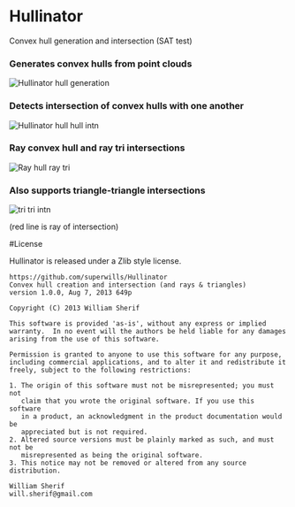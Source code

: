 Hullinator
==========

Convex hull generation and intersection (SAT test)

### Generates convex hulls from point clouds

![Hullinator hull generation](http://i.imgur.com/HYAyctb.png)

### Detects intersection of convex hulls with one another

![Hullinator hull hull intn](http://i.imgur.com/d5vhJif.png)

### Ray convex hull and ray tri intersections

![Ray hull ray tri](http://i.imgur.com/xgUnmIr.png)

### Also supports triangle-triangle intersections

![tri tri intn](http://i.imgur.com/TTJi2Sv.png)

(red line is ray of intersection)


#License

Hullinator is released under a Zlib style license.

    https://github.com/superwills/Hullinator
    Convex hull creation and intersection (and rays & triangles)
    version 1.0.0, Aug 7, 2013 649p

    Copyright (C) 2013 William Sherif

    This software is provided 'as-is', without any express or implied
    warranty.  In no event will the authors be held liable for any damages
    arising from the use of this software.

    Permission is granted to anyone to use this software for any purpose,
    including commercial applications, and to alter it and redistribute it
    freely, subject to the following restrictions:

    1. The origin of this software must not be misrepresented; you must not
       claim that you wrote the original software. If you use this software
       in a product, an acknowledgment in the product documentation would be
       appreciated but is not required.
    2. Altered source versions must be plainly marked as such, and must not be
       misrepresented as being the original software.
    3. This notice may not be removed or altered from any source distribution.

    William Sherif
    will.sherif@gmail.com
